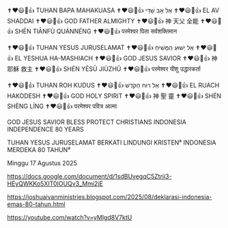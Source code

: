 ✝️❤️😃🙏👍 TUHAN BAPA MAHAKUASA
✝️❤️😃🙏👍 אֵל אָב שַׁדַּי
✝️❤️😃🙏👍 EL AV SHADDAI
✝️❤️😃🙏👍 GOD FATHER ALMIGHTY
✝️❤️😃🙏👍 神 天父 全能
✝️❤️😃🙏👍 SHÉN TIĀNFÙ QUÁNNÉNG
✝️❤️😃🙏👍 परमेश्वर पिता सर्वशक्तिमान

✝️❤️😃🙏👍 TUHAN YESUS JURUSELAMAT
✝️❤️😃🙏👍 אֵל יֵשׁוּעַ הַמָּשִׁיחַ
✝️❤️😃🙏👍 EL YESHUA HA-MASHIACH
✝️❤️😃🙏👍 GOD JESUS SAVIOR
✝️❤️😃🙏👍 神 耶穌 救主
✝️❤️😃🙏👍 SHÉN YĒSŪ JIÙZHǓ
✝️❤️😃🙏👍 परमेश्वर यीशु उद्धारकर्ता

✝️❤️😃🙏👍 TUHAN ROH KUDUS
✝️❤️😃🙏👍 אֵל רוּח הַקֹּדֶשׁ
✝️❤️😃🙏👍 EL RUACH HAKODESH
✝️❤️😃🙏👍 GOD HOLY SPIRIT
✝️❤️😃🙏👍 神 聖 靈
✝️❤️😃🙏👍 SHÉN SHÈNG LÍNG
✝️❤️😃🙏👍 परमेश्वर पवित्र आत्मा

GOD JESUS SAVIOR BLESS PROTECT CHRISTIANS INDONESIA INDEPENDENCE 80 YEARS

TUHAN YESUS JURUSELAMAT BERKATI LINDUNGI KRISTEN⁸ INDONESIA MERDEKA 80 TAHUN⁸

Minggu 17 Agustus 2025

https://docs.google.com/document/d/1sdBUvegqC5Ztrii3-HEyQWKKo5XIT0IOUQv3_Mmi2jE

https://joshuaivanministries.blogspot.com/2025/08/deklarasi-indonesia-emas-80-tahun.html

https://youtube.com/watch?v=yMlgd8V7ktU
